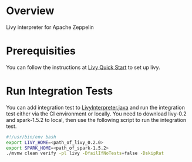 # Overview
Livy interpreter for Apache Zeppelin

# Prerequisities
You can follow the instructions at [Livy Quick Start](http://livy.io/quickstart.html) to set up livy.

# Run Integration Tests
You can add integration test to [LivyInterpreter.java](https://github.com/apache/zeppelin/blob/master/livy/src/test/java/org/apache/zeppelin/livy/LivyInterpreterIT.java) and run the integration test either via the CI environment or locally. You need to download livy-0.2 and spark-1.5.2 to local, then use the following script to run the integration test.

```bash
#!/usr/bin/env bash
export LIVY_HOME=<path_of_livy_0.2.0>
export SPARK_HOME=<path_of_spark-1.5.2>
./mvnw clean verify -pl livy -DfailIfNoTests=false -DskipRat
```
